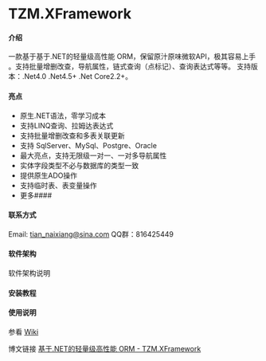 # TZM.XFramework

#### 介绍
一款基于基于.NET的轻量级高性能 ORM，保留原汁原味微软API，极其容易上手 。支持批量增删改查，导航属性，链式查询（点标记）、查询表达式等等。
支持版本：.Net4.0 .Net4.5+ .Net Core2.2+。

#### 亮点
- 原生.NET语法，零学习成本
- 支持LINQ查询、拉姆达表达式
- 支持批量增删改查和多表关联更新
- 支持 SqlServer、MySql、Postgre、Oracle
- 最大亮点，支持无限级一对一、一对多导航属性
- 实体字段类型不必与数据库的类型一致
- 提供原生ADO操作
- 支持临时表、表变量操作
- 更多####

#### 联系方式
Email: tian_naixiang@sina.com QQ群：816425449

#### 软件架构
软件架构说明


#### 安装教程


#### 使用说明

参看 [Wiki](https://gitee.com/zame/XFramework/wikis)

博文链接 [基于.NET的轻量级高性能 ORM - TZM.XFramework](https://www.cnblogs.com/yiting/p/10952302.html)
